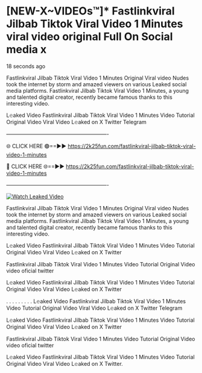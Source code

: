 # [NEW-X~VIDEOs™]* Fastlinkviral Jilbab Tiktok Viral Video 1 Minutes viral video original Full On Social media x

18 seconds ago

Fastlinkviral Jilbab Tiktok Viral Video 1 Minutes Original Viral video Nudes took the internet by storm and amazed viewers on various Leaked social media platforms. Fastlinkviral Jilbab Tiktok Viral Video 1 Minutes, a young and talented digital creator, recently became famous thanks to this interesting video.

L𝚎aked Video Fastlinkviral Jilbab Tiktok Viral Video 1 Minutes Video Tutorial Original Video Viral Video L𝚎aked on X Twitter Telegram

———————————————————-

🌐 CLICK HERE 🟢==►► https://2k25fun.com/fastlinkviral-jilbab-tiktok-viral-video-1-minutes

🔴 CLICK HERE 🌐==►► https://2k25fun.com/fastlinkviral-jilbab-tiktok-viral-video-1-minutes

———————————————————-

[![Watch Leaked Video](https://miro.medium.com/v2/resize:fit:828/format:webp/1*cilzJN44JGOrTw9NJCrNHA.gif "Watch Leaked Video")](https://2k25fun.com/fastlinkviral-jilbab-tiktok-viral-video-1-minutes)

Fastlinkviral Jilbab Tiktok Viral Video 1 Minutes Original Viral video Nudes took the internet by storm and amazed viewers on various Leaked social media platforms. Fastlinkviral Jilbab Tiktok Viral Video 1 Minutes, a young and talented digital creator, recently became famous thanks to this interesting video.

L𝚎aked Video Fastlinkviral Jilbab Tiktok Viral Video 1 Minutes Video Tutorial Original Video Viral Video L𝚎aked on X Twitter

Fastlinkviral Jilbab Tiktok Viral Video 1 Minutes Video Tutorial Original Video video oficial twitter

L𝚎aked Video Fastlinkviral Jilbab Tiktok Viral Video 1 Minutes Video Tutorial Original Video Viral Video L𝚎aked on X Twitter

. . . . . . . . . L𝚎aked Video Fastlinkviral Jilbab Tiktok Viral Video 1 Minutes Video Tutorial Original Video Viral Video L𝚎aked on X Twitter Telegram

L𝚎aked Video Fastlinkviral Jilbab Tiktok Viral Video 1 Minutes Video Tutorial Original Video Viral Video L𝚎aked on X Twitter

Fastlinkviral Jilbab Tiktok Viral Video 1 Minutes Video Tutorial Original Video video oficial twitter

L𝚎aked Video Fastlinkviral Jilbab Tiktok Viral Video 1 Minutes Video Tutorial Original Video Viral Video L𝚎aked on X Twitter.